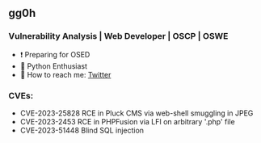 ## gg0h

### Vulnerability Analysis | Web Developer | OSCP | OSWE
- ❗️ Preparing for OSED
- 🐍 Python Enthusiast
- 💬 How to reach me: [Twitter]


### CVEs:
- CVE-2023-25828 RCE in Pluck CMS via web-shell smuggling in JPEG
- CVE-2023-2453 RCE in PHPFusion via LFI on arbitrary '.php' file
- CVE-2023-51448 Blind SQL injection 



[twitter]: https://twitter.com/0x68306767
